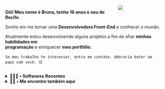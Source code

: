   
  <img align="right" width="28%" src="https://cdn.discordapp.com/attachments/925439012397809694/992946178624852078/Img_BruCamps.png">
  
 
  **Oiii! Meu nome é Bruna, tenho 16 anos e sou de Recife.**

  Sonho em me tornar uma **Desenvolvedora Front-End** e conhecer o mundo. 

  Atualmente estou desenvolvendo alguns projetos a fim de afiar **minhas habilidades em <br> programação** e enriquecer **meu portfólio**.

  ``Se meu trabalho te interessar, entra em contato. Adoraria bater um papo com você. 😊``
  
  ##
  
  <details>
  
  <summary><b> 🐱‍💻✨ • Softwares Recentes </b></summary> <br>
  
  <div>
    <img align="center" src="https://github.com/BruCamps/BruCamps/blob/main/src/images/icons/softwares/html5.svg" />
    <img align="center" src="https://github.com/BruCamps/BruCamps/blob/main/src/images/icons/softwares/css3.svg" />
    <img align="center" src="https://github.com/BruCamps/BruCamps/blob/main/src/images/icons/softwares/javascript.svg" />
  </div>
  
  </details>

  <details>
  
  <summary><b> 🔎✨ • Me encontre também aqui </b></summary> <br>  
  
  <div>
    <a href="https://www.instagram.com/brucamps_095/">
      <img align="center" src="https://github.com/BruCamps/BruCamps/blob/main/src/images/icons/redes-sociais/instagram-.png" width="42" />
    </a>
    <a href="https://discord.gg/tN5vvDZ7jz">
      <img align="center" src="https://github.com/BruCamps/BruCamps/blob/main/src/images/icons/redes-sociais/discord-.png" width="42" />
    </a>
    <a href="https://www.linkedin.com/in/bruna-campos-a40418219/">
      <img align="center" src="https://github.com/BruCamps/BruCamps/blob/main/src/images/icons/redes-sociais/linkedin-.png" width="42" />
    </a>
  </div>
  
  </details>
  
 
  
 
